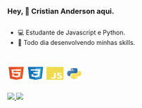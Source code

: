 ### Hey, 👋 Cristian Anderson aqui.

##

- 💻 Estudante de Javascript e Python.
- 🌱 Todo dia desenvolvendo minhas skills.

##

 <div style="display: inline_block"><br>
  <img align="center" alt="crs-HTML" height="30" width="40" src="https://raw.githubusercontent.com/devicons/devicon/master/icons/html5/html5-original.svg">
  <img align="center" alt="crs-CSS" height="30" width="40" src="https://raw.githubusercontent.com/devicons/devicon/master/icons/css3/css3-original.svg">
  <img align="center" alt="crs-Js" height="30" width="40" src="https://raw.githubusercontent.com/devicons/devicon/master/icons/javascript/javascript-plain.svg">
  <img align="center" alt="crs-Python" height="30" width="40" src="https://raw.githubusercontent.com/devicons/devicon/master/icons/python/python-original.svg">
</div>

##

<div>
  <a href="https://github.com/crsxtian">
  <img height="180em" src="https://github-readme-stats.vercel.app/api?username=crsxtian&show_icons=true&theme=dracula&include_all_commits=true&count_private=true"/>
  <img height="180em" src="https://github-readme-stats.vercel.app/api/top-langs/?username=crsxtian&layout=compact&langs_count=7&theme=dracula"/>
</div>

##



